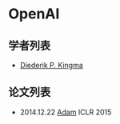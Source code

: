 # OpenAI

## 学者列表

- [Diederik P. Kingma](../Authors/Diederik_P._Kingma.md)


## 论文列表

- 2014.12.22 [Adam](../Models/_Basis/2014.12.22_Adam.md) ICLR 2015